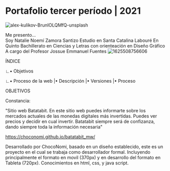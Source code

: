 # Portafolio tercer período | 2021

![alex-kulikov-BrunIOLQMfQ-unsplash](https://user-images.githubusercontent.com/69003028/127045814-925a4245-d2f3-4b88-8b18-127ee9be309c.jpg)

Me presento...
<br> Soy Natalie Noemí Zamora Santizo
Estudio en Santa Catalina Labouré
En Quinto Bachillerato en Ciencias y Letras con orienteación en Diseño Gráfico
A cargo del Profesor Jossue Emmanuel Fuentes
![1625508756606](https://user-images.githubusercontent.com/69003028/127046250-cf5407ec-8fe1-43dc-a60f-55c83c3dab66.png)

ÍNDICE

∟• Objetivos

∟• Proceso de la web
      |• Descripción
      |• Versiones
      |• Proceso

OBJETIVOS

Constancia: 

"Sitio web Batatabit. En este sitio web puedes informarte sobre los mercados actuales de las monedas digitales más invertidas. Puedes ver precios y decidir en cual invertir. Batatabit siempre será de confizanza, dando siempre toda la información necesaria" 

https://choconomi.github.io/batatabit_mw/ 

Desarrollado por ChocoNomi, basado en un diseño establecido, este es un proyecto en el cual se trabaja como desarrollador formal. Incluyendo principalmente el formato en movil (370px) y en desarrollo del formato en Tableta (720px). Conocimientos en html, css, y java script.
